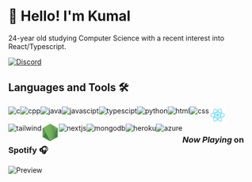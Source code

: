 # 👋 Hello! I'm Kumal
24-year old studying Computer Science with a recent interest into React/Typescript.
&nbsp;

[![Discord](https://img.shields.io/discord/829245117591978015?label=discord&style=for-the-badge)](https://discord.gg/JKuFZmzNZH)

## Languages and Tools 🛠️
 <img align="left" alt="c" height="35" src="https://cdn.jsdelivr.net/npm/programming-languages-logos/src/c/c.png">
 <img align="left" alt="cpp" height="35" src="https://cdn.jsdelivr.net/npm/programming-languages-logos/src/cpp/cpp.png">
 <img align="left" alt="java" height="35" src="https://cdn.jsdelivr.net/npm/programming-languages-logos/src/java/java.png">
 <img align="left" alt="javascipt" height="35" src="https://cdn.jsdelivr.net/npm/programming-languages-logos/src/javascript/javascript.png">
 <img align="left" alt="typescipt" height="35" src="https://cdn.jsdelivr.net/npm/programming-languages-logos/src/typescript/typescript.png">
 <img align="left" alt="python" height="35" src="https://cdn.jsdelivr.net/npm/programming-languages-logos/src/python/python.png">
 <img align="left" alt="html" height="35" src="https://cdn.jsdelivr.net/npm/programming-languages-logos/src/html/html.png">
 <img align="left" alt="css" height="35" src="https://cdn.jsdelivr.net/npm/programming-languages-logos/src/css/css.png">
 <img align="left" alt="react" height="35" src="https://raw.githubusercontent.com/github/explore/80688e429a7d4ef2fca1e82350fe8e3517d3494d/topics/react/react.png">
 <img align="left" alt="tailwind" height="35" src="https://camo.githubusercontent.com/bcd4bda49ef6cd9537db065920f4f4f6ac670eae0e0adf2c5133c19b319f1574/68747470733a2f2f627261646c632e67616c6c65727963646e2e76736173736574732e696f2f657874656e73696f6e732f627261646c632f7673636f64652d7461696c77696e646373732f302e322e302f313535383034303536333634392f4d6963726f736f66742e56697375616c53747564696f2e53657276696365732e49636f6e732e44656661756c74">
<img align="left" alt="nodejs" height="35" src="https://raw.githubusercontent.com/github/explore/80688e429a7d4ef2fca1e82350fe8e3517d3494d/topics/nodejs/nodejs.png">
<img align="left" alt="nextjs" height="35" src="https://aristeksystems.com/blog/serverless-apps-are-now-supported-nextjs-8/images/next-js.jpg">
<img align="left" alt="mongodb" height="35" src="https://infinapps.com/wp-content/uploads/2018/10/mongodb-logo.png">
<img align="left" alt="heroku" height="35" src="https://user-images.githubusercontent.com/56086480/129011310-4d904b0b-463a-4119-bbbb-17441094d4af.png">
<img align="left" alt="azure" height="35" src="https://www.datocms-assets.com/15783/1616854516-download.png">

</br></br>
### *Now Playing* on Spotify 🎧
![Preview](https://spotify-readme-omega.vercel.app/api?scan=true&rainbow=true&theme=dark)
